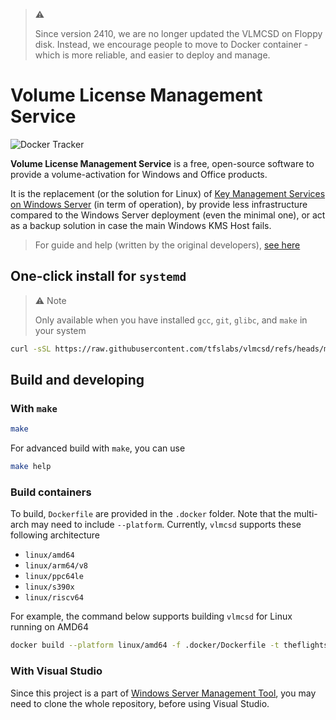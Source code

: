 > ⚠️
>
> Since version 2410, we are no longer updated the VLMCSD on Floppy disk. Instead, we encourage people to move to Docker container - which is more reliable, and easier to deploy and manage.

# Volume License Management Service

![Docker Tracker](https://img.shields.io/docker/pulls/theflightsims/vlmcsd)

**Volume License Management Service** is a free, open-source software to provide a volume-activation for Windows and Office products.

It is the replacement (or the solution for Linux) of [Key Management Services on Windows Server](https://learn.microsoft.com/en-us/windows-server/get-started/kms-activation-planning) (in term of operation), by provide less infrastructure compared to the Windows Server deployment (even the minimal one), or act as a backup solution in case the main Windows KMS Host fails.

> For guide and help (written by the original developers), [see here](https://github.com/tfslabs/vlmcsd/tree/master/man)

## One-click install for `systemd`

> :warning: Note
>
> Only available when you have installed `gcc`, `git`, `glibc`, and `make` in your system

```bash
curl -sSL https://raw.githubusercontent.com/tfslabs/vlmcsd/refs/heads/master/.systemd/install.sh | sudo bash
```

## Build and developing

### With `make`

```bash
make
```

For advanced build with `make`, you can use

```bash
make help
```

### Build containers

To build, `Dockerfile` are provided in the `.docker` folder. Note that the multi-arch may need to include `--platform`. Currently, `vlmcsd` supports these following architecture

* `linux/amd64`
* `linux/arm64/v8`
* `linux/ppc64le`
* `linux/s390x`
* `linux/riscv64`

For example, the command below supports building `vlmcsd` for Linux running on AMD64

```bash
docker build --platform linux/amd64 -f .docker/Dockerfile -t theflightsims/vlmcsd:linux-amd64 .
```

### With Visual Studio

Since this project is a part of [Windows Server Management Tool](https://github.com/TheFlightSims/windowsserver-mgmttools), you may need to clone the whole repository, before using Visual Studio.
